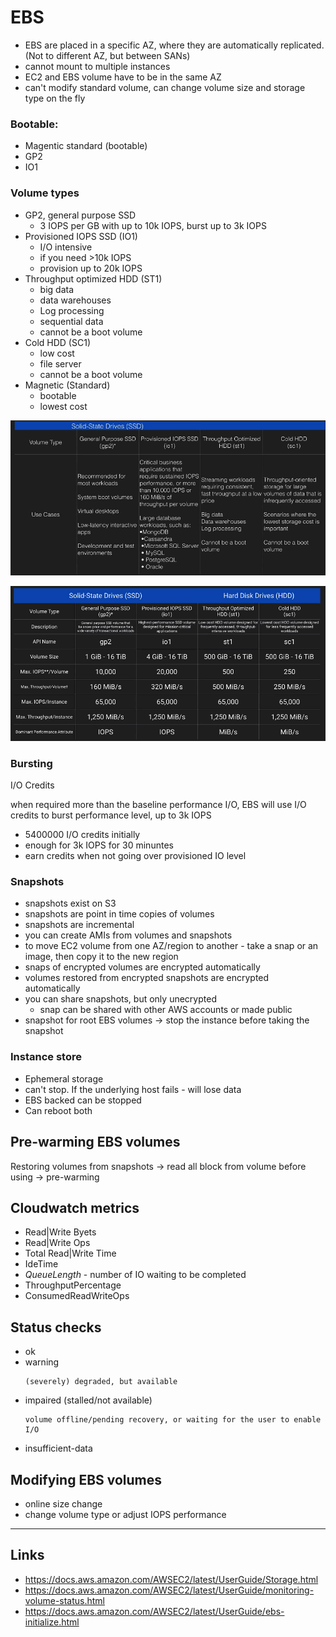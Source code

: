 # EBS

- EBS are placed in a specific AZ, where they are automatically replicated. (Not to different AZ, but between SANs)
- cannot mount to multiple instances
- EC2 and EBS volume have to be in the same AZ
- can't modify standard volume, can change volume size and storage type on the fly

### Bootable:
- Magentic standard (bootable)
- GP2
- IO1

### Volume types

- GP2, general purpose SSD
    * 3 IOPS per GB with up to 10k IOPS, burst up to 3k IOPS
- Provisioned IOPS SSD (IO1)
    * I/O intensive
    * if you need >10k IOPS
    * provision up to 20k IOPS
- Throughput optimized HDD (ST1)
    * big data
    * data warehouses
    * Log processing
    * sequential data
    * cannot be a boot volume
- Cold HDD (SC1)
    * low cost
    * file server
    * cannot be a boot volume
- Magnetic (Standard)
    * bootable
    * lowest cost

![alt](./images/EBS-use-cases.png)

![alt](./images/EBS-volume-types-compare.png)

### Bursting

I/O Credits

when required more than the baseline performance I/O, EBS will use I/O credits to burst performance level, up to 3k IOPS

- 5400000 I/O credits initially
- enough for 3k IOPS for 30 minuntes
- earn credits when not going over provisioned IO level

### Snapshots

- snapshots exist on S3
- snapshots are point in time copies of volumes
- snapshots are incremental
- you can create AMIs from volumes and snapshots
- to move EC2 volume from one AZ/region to another - take a snap or an image, then copy it to the new region
- snaps of encrypted volumes are encrypted automatically
- volumes restored from encrypted snapshots are encrypted automatically
- you can share snapshots, but only unecrypted
    * snap can be shared with other AWS accounts or made public
- snapshot for root EBS volumes -> stop the instance before taking the snapshot

### Instance store

- Ephemeral storage
- can't stop. If the underlying host fails - will lose data
- EBS backed can be stopped
- Can reboot both


## Pre-warming EBS volumes

Restoring volumes from snapshots -> read all block from volume before using -> pre-warming

## Cloudwatch metrics

- Read|Write Byets
- Read|Write Ops
- Total Read|Write Time
- IdeTime
- *QueueLength* - number of IO waiting to be completed
- ThroughputPercentage
- ConsumedReadWriteOps

## Status checks

- ok
- warning
    ```
    (severely) degraded, but available
    ```
- impaired (stalled/not available)
    ```
    volume offline/pending recovery, or waiting for the user to enable I/O

    ```
- insufficient-data

## Modifying EBS volumes

- online size change
- change volume type or adjust IOPS performance

----------

## Links

- https://docs.aws.amazon.com/AWSEC2/latest/UserGuide/Storage.html
- https://docs.aws.amazon.com/AWSEC2/latest/UserGuide/monitoring-volume-status.html
- https://docs.aws.amazon.com/AWSEC2/latest/UserGuide/ebs-initialize.html